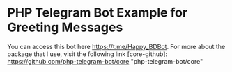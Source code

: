 # PHP Telegram Bot Example for Greeting Messages
You can access this bot here https://t.me/Happy_BDBot. For more about the package that I use, visit the following link [core-github]: https://github.com/php-telegram-bot/core "php-telegram-bot/core"
